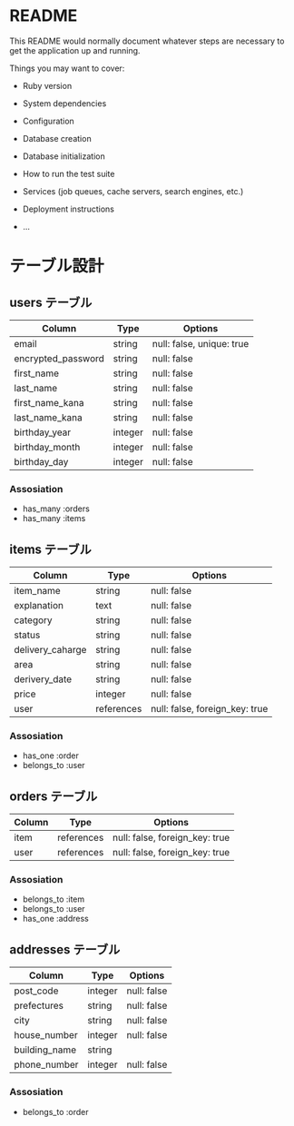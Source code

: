 # README

This README would normally document whatever steps are necessary to get the
application up and running.

Things you may want to cover:

* Ruby version

* System dependencies

* Configuration

* Database creation

* Database initialization

* How to run the test suite

* Services (job queues, cache servers, search engines, etc.)

* Deployment instructions

* ...

# テーブル設計

## users テーブル
| Column             | Type   | Options                   |
| ------------------ | ------ | ------------------------- |
| email              | string | null: false, unique: true |
| encrypted_password | string | null: false               |
| first_name         | string | null: false               |
| last_name          | string | null: false               |
| first_name_kana    | string | null: false               |
| last_name_kana     | string | null: false               |
| birthday_year      | integer| null: false               |
| birthday_month     | integer| null: false               |
| birthday_day       | integer| null: false               |

### Assosiation

- has_many :orders
- has_many :items


## items テーブル

| Column           | Type       | Options                        |
| -----------------| ---------- | ------------------------------ |
| item_name        | string     | null: false                    |
| explanation      | text       | null: false                    |
| category         | string     | null: false                    |
| status           | string     | null: false                    |
| delivery_caharge | string     | null: false                    |
| area             | string     | null: false                    |
| derivery_date    | string     | null: false                    |
| price            | integer    | null: false                    | 
| user             | references | null: false, foreign_key: true |

### Assosiation

- has_one :order
- belongs_to :user


## orders テーブル

| Column           | Type       | Options                        |
| -----------------| ---------- | ------------------------------ |
| item             | references | null: false, foreign_key: true |
| user             | references | null: false, foreign_key: true |

### Assosiation

- belongs_to :item
- belongs_to :user
- has_one :address


## addresses テーブル

| Column           | Type       | Options                        |
| -----------------| ---------- | ------------------------------ |
| post_code        | integer    | null: false                    |
| prefectures      | string     | null: false                    |
| city             | string     | null: false                    |
| house_number     | integer    | null: false                    |
| building_name    | string     |                                |
| phone_number     | integer    | null: false                    |

### Assosiation

- belongs_to :order


